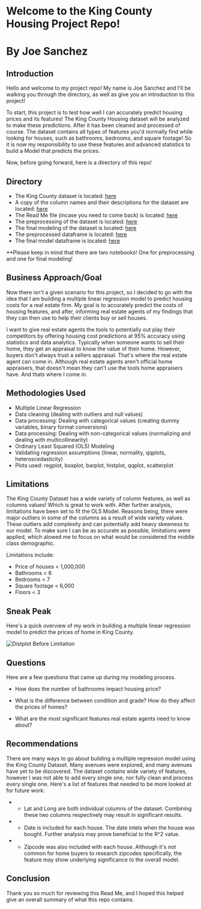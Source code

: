 
# Welcome to the King County Housing Project Repo!
# By Joe Sanchez




## Introduction

Hello and welcome to my project repo!
My name is Joe Sanchez and I'll be walking you through the directory, as well as give you an introduction to this project!

To start, this project is to test how well I can accurately predict housing prices and its features!
The King County Housing dataset will be analyzed to make these predictions. After it has been cleaned and processed of course.
The dataset contains all types of features you'd normally find while looking for houses, such as bathrooms, bedrooms, and square footage! So it is now my responsibility to use these features and advanced statistics to build a Model that predicts the prices.

Now, before going forward, here is a directory of this repo!

## Directory

* The King County dataset is located: [here](kc_house_data.csv)
* A copy of the column names and their descriptions for the dataset are located: [here](column_names.md)
* The Read Me file (incase you need to come back) is located: [here](README.md)
* The preprocessing of the dataset is located: [here](Preprocessing.ipynb)
* The final modeling of the dataset is located: [here](Final-Modeling.ipynb)
* The preprocessed dataframe is located: [here](prepro_df.csv)
* The final model dataframe is located: [here](final_model_df.csv)

**Please keep in mind that there are two notebooks! One for preprocessing and one for final modeling!

## Business Approach/Goal

Now there isn't a given scenario for this project, so I decided to go with the idea that I am building a multiple linear regression model to predict housing costs for a real estate firm. My goal is to accurately predict the costs of housing features, and after, informing real estate agents of my findings that they can then use to help their clients buy or sell houses.

I want to give real estate agents the tools to potentially out play their competitors by offering housing cost predictions at 95% accuracy using statistics and data analytics. Typically when someone wants to sell their home, they get an appraisal to know the value of their home. However, buyers don't always trust a sellers appraisal. That's where the real estate agent can come in. Although real estate agents aren't official home appraisers, that doesn't mean they can't use the tools home appraisers have.
And thats where I come in. 


## Methodologies Used

* Multiple Linear Regression
* Data cleaning (dealing with outliers and null values)
* Data processing: Dealing with categorical values (creating dummy variables, binary format conversions)
* Data processing: Dealing with non-categorical values (normalizing and dealing with multicollinearity)
* Ordinary Least Squared (OLS) Modeling
* Validating regression assumptions (linear, normality, qqplots, heteroscedasticity)
* Plots used: regplot, boxplot, barplot, histplot, qqplot, scatterplot



## Limitations

The King County Dataset has a wide variety of column features, as well as columns values! Which is great to work with. After further analysis, limitations have been set to fit the OLS Model. Reasons being, there were major outliers in some of the columns as a result of wide variety values. These outliers add complexity and can potentially add heavy skewness to our model. To make sure I can be as accurate as possible, limitations were applied, which alowed me to focus on what would be considered the middle class demographic.

Limitations include:

* Price of houses < 1,000,000
* Bathrooms       < 6
* Bedrooms        < 7
* Square footage  < 6,000
* Floors          < 3

## Sneak Peak

Here's a quick overview of my work in building a multiple linear regression model to predict the prices of home in King County.

![Distplot Before Limitation](price-over-1m.png)

## Questions

Here are a few questions that came up during my modeling process.

* How does the number of bathrooms impact housing price?

* What is the difference between condition and grade? How do they affect the prices of homes?

* What are the most significant features real estate agents need to know about?


## Recommendations

There are many ways to go about building a multiple regression model using the King County Dataset.
Many avenues were explored, and many avenues have yet to be discovered. The dataset contains wide variety of features, however I was not able to add every single one, nor fully clean and process every single one.
Here's a list of features that needed to be more looked at for future work:

* - Lat and Long are both individual columns of the dataset. Combining these two columns respectively may result in significant results.

* - Date is included for each house. The date intels when the house was bought. Further analysis may prove beneficial to the R^2 value.

* - Zipcode was also included with each house. Although it's not common for home buyers to research zipcodes specifically, the feature may show underlying significance to the overall model.

## Conclusion

Thank you so much for reviewing this Read Me, and I hoped this helped give an overall summary of what this repo contains.




